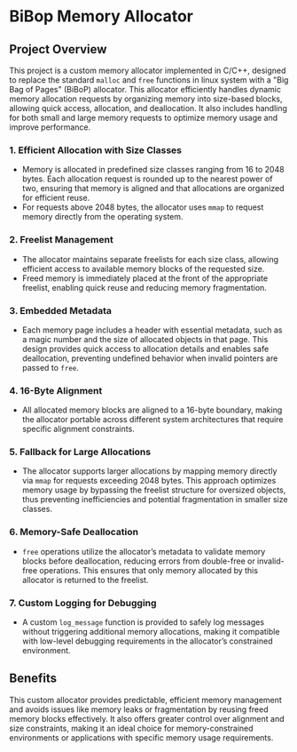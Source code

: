 # BiBop Memory Allocator

## Project Overview
This project is a custom memory allocator implemented in C/C++, designed to replace the standard `malloc` and `free` functions in linux system with a "Big Bag of Pages" (BiBoP) allocator. This allocator efficiently handles dynamic memory allocation requests by organizing memory into size-based blocks, allowing quick access, allocation, and deallocation. It also includes handling for both small and large memory requests to optimize memory usage and improve performance.

### 1. **Efficient Allocation with Size Classes**
   - Memory is allocated in predefined size classes ranging from 16 to 2048 bytes. Each allocation request is rounded up to the nearest power of two, ensuring that memory is aligned and that allocations are organized for efficient reuse.
   - For requests above 2048 bytes, the allocator uses `mmap` to request memory directly from the operating system.

### 2. **Freelist Management**
   - The allocator maintains separate freelists for each size class, allowing efficient access to available memory blocks of the requested size.
   - Freed memory is immediately placed at the front of the appropriate freelist, enabling quick reuse and reducing memory fragmentation.

### 3. **Embedded Metadata**
   - Each memory page includes a header with essential metadata, such as a magic number and the size of allocated objects in that page. This design provides quick access to allocation details and enables safe deallocation, preventing undefined behavior when invalid pointers are passed to `free`.

### 4. **16-Byte Alignment**
   - All allocated memory blocks are aligned to a 16-byte boundary, making the allocator portable across different system architectures that require specific alignment constraints.

### 5. **Fallback for Large Allocations**
   - The allocator supports larger allocations by mapping memory directly via `mmap` for requests exceeding 2048 bytes. This approach optimizes memory usage by bypassing the freelist structure for oversized objects, thus preventing inefficiencies and potential fragmentation in smaller size classes.

### 6. **Memory-Safe Deallocation**
   - `free` operations utilize the allocator’s metadata to validate memory blocks before deallocation, reducing errors from double-free or invalid-free operations. This ensures that only memory allocated by this allocator is returned to the freelist.

### 7. **Custom Logging for Debugging**
   - A custom `log_message` function is provided to safely log messages without triggering additional memory allocations, making it compatible with low-level debugging requirements in the allocator’s constrained environment.

## Benefits
This custom allocator provides predictable, efficient memory management and avoids issues like memory leaks or fragmentation by reusing freed memory blocks effectively. It also offers greater control over alignment and size constraints, making it an ideal choice for memory-constrained environments or applications with specific memory usage requirements.
